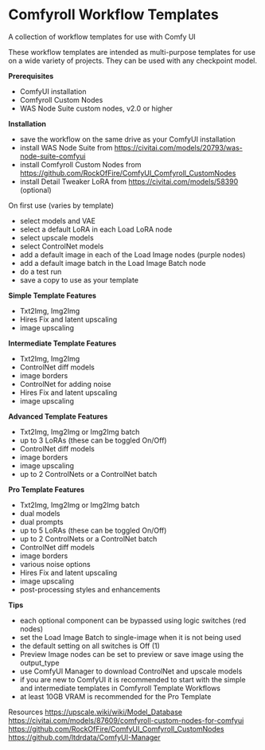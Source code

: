 # Comfyroll Workflow Templates
A collection of workflow templates for use with Comfy UI

These workflow templates are intended as multi-purpose templates for use on a wide variety of projects.
They can be used with any checkpoint model.

__Prerequisites__
* ComfyUI installation
* Comfyroll Custom Nodes
* WAS Node Suite custom nodes, v2.0 or higher

__Installation__
* save the workflow on the same drive as your ComfyUI installation
* install WAS Node Suite from https://civitai.com/models/20793/was-node-suite-comfyui
* install Comfyroll Custom Nodes from https://github.com/RockOfFire/ComfyUI_Comfyroll_CustomNodes
* install Detail Tweaker LoRA from https://civitai.com/models/58390 (optional)

On first use (varies by template)
* select models and VAE
* select a default LoRA in each Load LoRA node
* select upscale models
* select ControlNet models
* add a default image in each of the Load Image nodes (purple nodes)
* add a default image batch in the Load Image Batch node
* do a test run
* save a copy to use as your template

__Simple Template Features__
* Txt2Img, Img2Img
* Hires Fix and latent upscaling
* image upscaling

__Intermediate Template Features__
* Txt2Img, Img2Img
* ControlNet diff models
* image borders
* ControlNet for adding noise
* Hires Fix and latent upscaling
* image upscaling

__Advanced Template Features__
* Txt2Img, Img2Img or Img2Img batch
* up to 3 LoRAs (these can be toggled On/Off)
* ControlNet diff models
* image borders
* image upscaling
* up to 2 ControlNets or a ControlNet batch

__Pro Template Features__
* Txt2Img, Img2Img or Img2Img batch
* dual models
* dual prompts
* up to 5 LoRAs (these can be toggled On/Off)
* up to 2 ControlNets or a ControlNet batch
* ControlNet diff models
* image borders
* various noise options
* Hires Fix and latent upscaling
* image upscaling
* post-processing styles and enhancements

__Tips__
* each optional component can be bypassed using logic switches (red nodes)
* set the Load Image Batch to single-image when it is not being used
* the default setting on all switches is Off (1)
* Preview Image nodes can be set to preview or save image using the output_type
* use ComfyUI Manager to download ControlNet and upscale models
* if you are new to ComfyUI it is recommended to start with the simple and intermediate templates in Comfyroll Template Workflows
* at least 10GB VRAM is recommended for the Pro Template

Resources
https://upscale.wiki/wiki/Model_Database
https://civitai.com/models/87609/comfyroll-custom-nodes-for-comfyui
https://github.com/RockOfFire/ComfyUI_Comfyroll_CustomNodes
https://github.com/ltdrdata/ComfyUI-Manager

